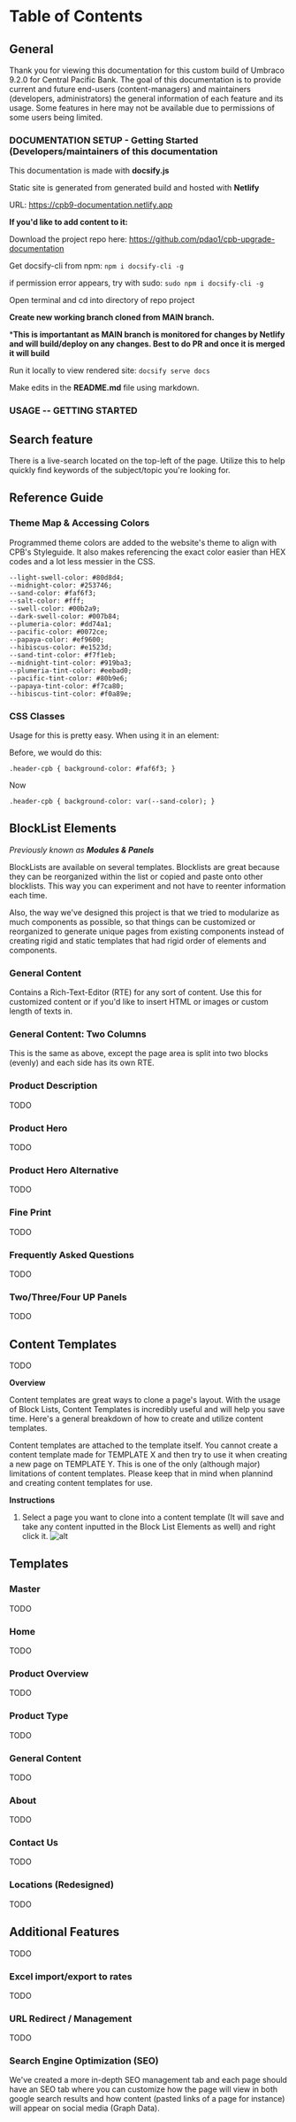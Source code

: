 # **Table of Contents**
## **General**

Thank you for viewing this documentation for this custom build of Umbraco 9.2.0 for Central Pacific Bank.  The goal of this documentation is to provide current and future end-users (content-managers) and maintainers (developers, administrators) the general information of each feature and its usage.  Some features in here may not be available due to permissions of some users being limited.

### DOCUMENTATION SETUP - Getting Started (Developers/maintainers of this documentation

This documentation is made with **docsify.js**

Static site is generated from generated build and hosted with **Netlify**

URL: https://cpb9-documentation.netlify.app

**If you'd like to add content to it:**

 Download the project repo here: https://github.com/pdao1/cpb-upgrade-documentation

 Get docsify-cli from npm: `npm i docsify-cli -g`

  if permission error appears, try with sudo: `sudo npm i docsify-cli -g`

Open terminal and cd into directory of repo project

**Create new working branch cloned from MAIN branch.**

***This is importantant as MAIN branch is monitored for changes by Netlify and will build/deploy on any changes.  Best to do PR and once it is merged it will build**

 Run it locally to view rendered site: `docsify serve docs`

 Make edits in the **README.md** file using markdown.
 
### USAGE -- GETTING STARTED
## Search feature

There is a live-search located on the top-left of the page. Utilize this to help quickly find keywords of the subject/topic you're looking for.

## **Reference Guide**

### Theme Map & Accessing Colors

Programmed theme colors are added to the website's theme to align with CPB's Styleguide.  It also makes referencing the exact color easier than HEX codes and a lot less messier in the CSS. 


    --light-swell-color: #80d8d4;
    --midnight-color: #253746;
    --sand-color: #faf6f3;
    --salt-color: #fff;
    --swell-color: #00b2a9;
    --dark-swell-color: #007b84;
    --plumeria-color: #dd74a1;
    --pacific-color: #0072ce;
    --papaya-color: #ef9600;
    --hibiscus-color: #e1523d;
    --sand-tint-color: #f7f1eb;
    --midnight-tint-color: #919ba3;
    --plumeria-tint-color: #eebad0;
    --pacific-tint-color: #80b9e6;
    --papaya-tint-color: #f7ca80;
    --hibiscus-tint-color: #f0a89e;

### CSS Classes

Usage for this is pretty easy.  When using it in an element:

Before, we would do this:

`.header-cpb {
  background-color: #faf6f3;
}`

Now

`.header-cpb {
  background-color: var(--sand-color);
}`

## **BlockList Elements**
*Previously known as **Modules & Panels***

BlockLists are available on several templates. Blocklists are great because they can be reorganized within the list or copied and paste onto other blocklists.  This way you can experiment and not have to reenter information each time.

Also, the way we've designed this project is that we tried to modularize as much components as possible, so that things can be customized or reorganized to generate unique pages from existing components instead of creating rigid and static templates that had rigid order of elements and components.
### General Content

Contains a Rich-Text-Editor (RTE) for any sort of content.  Use this for customized content or if you'd like to insert HTML or images or custom length of texts in.
### General Content: Two Columns

This is the same as above, except the page area is split into two blocks (evenly) and each side has its own RTE. 
### Product Description

TODO
### Product Hero

TODO
### Product Hero Alternative

TODO
### Fine Print

TODO
### Frequently Asked Questions

TODO
### Two/Three/Four UP Panels

TODO
## Content Templates

TODO

**Overview**

Content templates are great ways to clone a page's layout.  With the usage of Block Lists, Content Templates is incredibly useful and will help you save time.  Here's a general breakdown of how to create and utilize content templates.

Content templates are attached to the template itself.  You cannot create a content template made for TEMPLATE X and then try to use it when creating a new page on TEMPLATE Y.  This is one of the only (although major) limitations of content templates.  Please keep that in mind when plannind and creating content templates for use.

**Instructions**

1. Select a page you want to clone into a content template (It will save and take any content inputted in the Block List Elements as well) and right click it.
![alt](./img/content-template1.png)


## **Templates**

### Master

TODO
### Home

TODO
### Product Overview

TODO
### Product Type

TODO
### General Content

TODO
### About

TODO
### Contact Us

TODO
### Locations (Redesigned)

TODO
## **Additional Features**

TODO
### Excel import/export to rates

TODO

### URL Redirect / Management

TODO

### Search Engine Optimization (SEO)

We've created a more in-depth SEO management tab and each page should have an SEO tab where you can customize how the page will view in both google search results and how content (pasted links of a page for instance) will appear on social media (Graph Data).